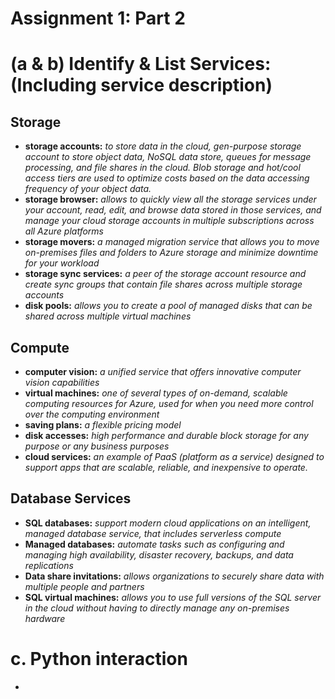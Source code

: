 # Assignment 1: Part 2
# (a & b) Identify & List Services: (Including service description)
## Storage
- **storage accounts:** *to store data in the cloud, gen-purpose storage account to store object data, NoSQL data store, queues for message processing, and file shares in the cloud. Blob storage and hot/cool access tiers are used to optimize costs based on the data accessing frequency of your object data.*
- **storage browser:** *allows to quickly view all the storage services under your account, read, edit, and browse data stored in those services, and manage your cloud storage accounts in multiple subscriptions across all Azure platforms*
- **storage movers:** *a managed migration service that allows you to move on-premises files and folders to Azure storage and minimize downtime for your workload*
- **storage sync services:** *a peer of the storage account resource and create sync groups that contain file shares across multiple storage accounts*
- **disk pools:** *allows you to create a pool of managed disks that can be shared across multiple virtual machines* 

## Compute
- **computer vision:** *a unified service that offers innovative computer vision capabilities*
- **virtual machines:** *one of several types of on-demand, scalable computing resources for Azure, used for when you need more control over the computing environment*
- **saving plans:** *a flexible pricing model*
- **disk accesses:** *high performance and durable block storage for any purpose or any business purposes*
- **cloud services:** *an example of PaaS (platform as a service) designed to support apps that are scalable, reliable, and inexpensive to operate.*

## Database Services
- **SQL databases:** *support modern cloud applications on an intelligent, managed database service, that includes serverless compute*
- **Managed databases:** *automate tasks such as configuring and managing high availability, disaster recovery, backups, and data replications*
- **Data share invitations:** *allows organizations to securely share data with multiple people and partners*
- **SQL virtual machines:** *allows you to use full versions of the SQL server in the cloud without having to directly manage any on-premises hardware*

# c. Python interaction
- 
